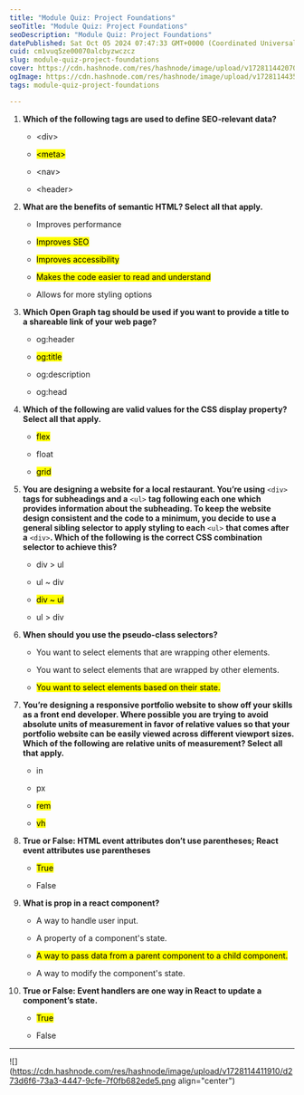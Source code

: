 ```yaml
---
title: "Module Quiz: Project Foundations"
seoTitle: "Module Quiz: Project Foundations"
seoDescription: "Module Quiz: Project Foundations"
datePublished: Sat Oct 05 2024 07:47:33 GMT+0000 (Coordinated Universal Time)
cuid: cm1vuq5ze00070alcbyzwczcz
slug: module-quiz-project-foundations
cover: https://cdn.hashnode.com/res/hashnode/image/upload/v1728114420708/d51fc6c6-a855-4534-a26d-405b5809b742.png
ogImage: https://cdn.hashnode.com/res/hashnode/image/upload/v1728114435187/21720fa3-4e8b-4d0f-9f4b-94a82a55ad99.png
tags: module-quiz-project-foundations

---
```


1. **Which of the following tags are used to define SEO-relevant data?**
    
    * &lt;div&gt;
        
    * <mark>&lt;meta&gt;</mark>
        
    * &lt;nav&gt;
        
    * &lt;header&gt;
        
2. **What are the benefits of semantic HTML? Select all that apply.**
    
    * Improves performance
        
    * <mark>Improves SEO</mark>
        
    * <mark>Improves accessibility</mark>
        
    * <mark>Makes the code easier to read and understand</mark>
        
    * Allows for more styling options
        
3. **Which Open Graph tag should be used if you want to provide a title to a shareable link of your web page?**
    
    * og:header
        
    * <mark>og:title</mark>
        
    * og:description
        
    * og:head
        
4. **Which of the following are valid values for the CSS display property? Select all that apply.**
    
    * <mark>flex</mark>
        
    * float
        
    * <mark>grid</mark>
        
5. **You are designing a website for a local restaurant. You’re using** `<div>` **tags for subheadings and a** `<ul>` **tag following each one which provides information about the subheading. To keep the website design consistent and the code to a minimum, you decide to use a general sibling selector to apply styling to each** `<ul>` **that comes after a** `<div>`**. Which of the following is the correct CSS combination selector to achieve this?**
    
    * div &gt; ul
        
    * ul ~ div
        
    * <mark>div ~ ul</mark>
        
    * ul &gt; div
        
6. **When should you use the pseudo-class selectors?**
    
    * You want to select elements that are wrapping other elements.
        
    * You want to select elements that are wrapped by other elements.
        
    * <mark>You want to select elements based on their state.</mark>
        
7. **You’re designing a responsive portfolio website to show off your skills as a front end developer. Where possible you are trying to avoid absolute units of measurement in favor of relative values so that your portfolio website can be easily viewed across different viewport sizes. Which of the following are relative units of measurement? Select all that apply.**
    
    * in
        
    * px
        
    * <mark>rem</mark>
        
    * <mark>vh</mark>
        
8. **True or False: HTML event attributes don’t use parentheses; React event attributes use parentheses**
    
    * <mark>True</mark>
        
    * False
        
9. **What is prop in a react component?**
    
    * A way to handle user input.
        
    * A property of a component's state.
        
    * <mark>A way to pass data from a parent component to a child component.</mark>
        
    * A way to modify the component's state.
        
10. **True or False: Event handlers are one way in React to update a component’s state.**
    
    * <mark>True</mark>
        
    * False
        

---

![](https://cdn.hashnode.com/res/hashnode/image/upload/v1728114411910/d273d6f6-73a3-4447-9cfe-7f0fb682ede5.png align="center")